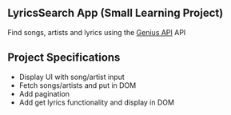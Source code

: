 ## LyricsSearch App (Small Learning Project)

Find songs, artists and lyrics using the [Genius API](https://docs.genius.com/#/getting-started-h1) API

## Project Specifications

- Display UI with song/artist input
- Fetch songs/artists and put in DOM
- Add pagination
- Add get lyrics functionality and display in DOM

